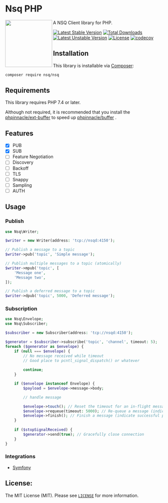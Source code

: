 # Nsq PHP

<img src="https://github.com/nsqphp/nsqphp/raw/main/logo.png" alt="" align="left" width="150">

A NSQ Client library for PHP.

[![Latest Stable Version](https://poser.pugx.org/nsq/nsq/v)](//packagist.org/packages/nsq/nsq) [![Total Downloads](https://poser.pugx.org/nsq/nsq/downloads)](//packagist.org/packages/nsq/nsq) [![Latest Unstable Version](https://poser.pugx.org/nsq/nsq/v/unstable)](//packagist.org/packages/nsq/nsq) [![License](https://poser.pugx.org/nsq/nsq/license)](//packagist.org/packages/nsq/nsq)
[![codecov](https://codecov.io/gh/nsqphp/nsqphp/branch/main/graph/badge.svg?token=AYUMC3OO2B)](https://codecov.io/gh/nsqphp/nsqphp)

Installation
------------

This library is installable via [Composer](https://getcomposer.org/):

```bash
composer require nsq/nsq
```

Requirements
------------

This library requires PHP 7.4 or later.

Although not required, it is recommended that you install the [phpinnacle/ext-buffer](https://github.com/phpinnacle/ext-buffer) to speed up [phpinnacle/buffer](https://github.com/phpinnacle/buffer) .

Features
--------

- [x] PUB
- [x] SUB
- [ ] Feature Negotiation	
- [ ] Discovery	
- [ ] Backoff	
- [ ] TLS	
- [ ] Snappy	
- [ ] Sampling	
- [ ] AUTH

Usage
-----

### Publish

```php
use Nsq\Writer;

$writer = new Writer(address: 'tcp://nsqd:4150');

// Publish a message to a topic
$writer->pub('topic', 'Simple message');

// Publish multiple messages to a topic (atomically) 
$writer->mpub('topic', [
    'Message one',
    'Message two',
]);

// Publish a deferred message to a topic
$writer->dpub('topic', 5000, 'Deferred message');
```

### Subscription

```php
use Nsq\Envelope;
use Nsq\Subscriber;

$subscriber = new Subscriber(address: 'tcp://nsqd:4150');

$generator = $subscriber->subscribe('topic', 'channel', timeout: 5);
foreach ($generator as $envelope) {
    if (null === $envelope) {
        // No message received while timeout
        // Good place to pcntl_signal_dispatch() or whatever
        
        continue;
    }

    if ($envelope instanceof Envelope) {
        $payload = $envelope->message->body;

        // handle message

        $envelope->touch(); // Reset the timeout for an in-flight message        
        $envelope->requeue(timeout: 5000); // Re-queue a message (indicate failure to process)        
        $envelope->finish(); // Finish a message (indicate successful processing)        
    }
    
    if ($stopSignalReceived) {
        $generator->send(true); // Gracefully close connection
    }
}
```

### Integrations

- [Symfony](https://github.com/nsqphp/NsqBundle)

License:
--------

The MIT License (MIT). Please see [`LICENSE`](./LICENSE) for more information.

